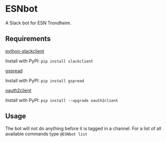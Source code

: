 # ESNbot
A Slack bot for ESN Trondheim.

## Requirements
[python-slackclient](https://github.com/slackapi/python-slackclient)

Install with PyPI: `pip install slackclient`

[gspread](https://github.com/burnash/gspread)

Install with PyPI: `pip install gspread`

[oauth2client](https://github.com/google/oauth2client/)

Install with PyPI: `pip install --upgrade oauth2client`

## Usage
The bot will not do anything before it is tagged in a channel.
For a list of all available commands type `@ESNbot list`